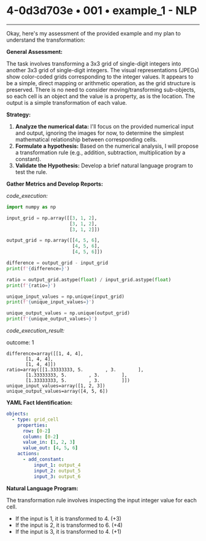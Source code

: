 # 4-0d3d703e • 001 • example_1 - NLP

---
Okay, here's my assessment of the provided example and my plan to understand the transformation:

**General Assessment:**

The task involves transforming a 3x3 grid of single-digit integers into another 3x3 grid of single-digit integers. The visual representations (JPEGs) show color-coded grids corresponding to the integer values. It appears to be a simple, direct mapping or arithmetic operation, as the grid structure is preserved. There is no need to consider moving/transforming sub-objects, so each cell is an object and the value is a property, as is the location. The output is a simple transformation of each value.

**Strategy:**

1.  **Analyze the numerical data:** I'll focus on the provided numerical input and output, ignoring the images for now, to determine the simplest mathematical relationship between corresponding cells.
2.  **Formulate a hypothesis:** Based on the numerical analysis, I will propose a transformation rule (e.g., addition, subtraction, multiplication by a constant).
3.  **Validate the Hypothesis:** Develop a brief natural language program to test the rule.

**Gather Metrics and Develop Reports:**




*code_execution:*

```python
import numpy as np

input_grid = np.array([[3, 1, 2],
                       [3, 1, 2],
                       [3, 1, 2]])

output_grid = np.array([[4, 5, 6],
                        [4, 5, 6],
                        [4, 5, 6]])

difference = output_grid - input_grid
print(f'{difference=}')

ratio = output_grid.astype(float) / input_grid.astype(float)
print(f'{ratio=}')

unique_input_values = np.unique(input_grid)
print(f'{unique_input_values=}')

unique_output_values = np.unique(output_grid)
print(f'{unique_output_values=}')

```


*code_execution_result:*

outcome: 1

```
difference=array([[1, 4, 4],
       [1, 4, 4],
       [1, 4, 4]])
ratio=array([[1.33333333, 5.        , 3.        ],
       [1.33333333, 5.        , 3.        ],
       [1.33333333, 5.        , 3.        ]])
unique_input_values=array([1, 2, 3])
unique_output_values=array([4, 5, 6])

```

**YAML Fact Identification:**



```yaml
objects:
  - type: grid_cell
    properties:
      row: [0-2]
      column: [0-2]
      value_in: [1, 2, 3]
      value_out: [4, 5, 6]
    actions:
      - add_constant:
          input_1: output_4
          input_2: output_5
          input_3: output_6
```



**Natural Language Program:**

The transformation rule involves inspecting the input integer value for each cell.

-   If the input is 1, it is transformed to 4. (+3)
-   If the input is 2, it is transformed to 6. (+4)
-   If the input is 3, it is transformed to 4. (+1)

